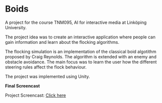 # Boids

A project for the course TNM095, AI for interactive media at Linköping University.

The project idea was to create an interactive application where people can gain information and learn about the flocking algorithms. 

The flocking simulation is an implementation of the classical boid algotithm proposed by Craig Reynolds. The algorithm is extended with an enemy and obstacle avoidance. 
The main focus was to learn the user how the different steering rules affect the flock behaviour. 

The project was implemented using Unity. 

**Final Screencast**

Project Screencast: [Click here](https://www.youtube.com/watch?v=IDJjsumh6Uw)

